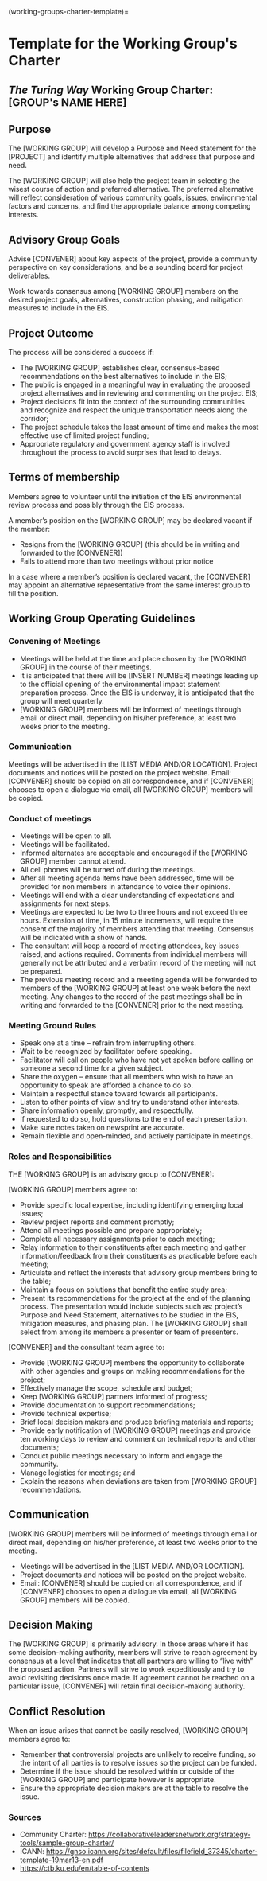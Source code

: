 (working-groups-charter-template)=
# Template for the Working Group's Charter

## *The Turing Way*  Working Group Charter: [GROUP's NAME HERE]

## Purpose

The [WORKING GROUP] will develop a Purpose and Need statement for the [PROJECT] and identify multiple alternatives that address that purpose and need. 

The [WORKING GROUP] will also help the project team in selecting the wisest course of action and preferred alternative. The preferred alternative will reflect consideration of various community goals, issues, environmental factors and concerns, and find the appropriate balance among competing interests.

## Advisory Group Goals

Advise [CONVENER] about key aspects of the project, provide a community perspective on key considerations, and be a sounding board for project deliverables.

Work towards consensus among [WORKING GROUP] members on the desired project goals, alternatives, construction phasing, and mitigation measures to include in the EIS.

## Project Outcome

The process will be considered a success if:

* The [WORKING GROUP] establishes clear, consensus-based recommendations on the best alternatives to include in the EIS;
* The public is engaged in a meaningful way in evaluating the proposed project alternatives and in reviewing and commenting on the project EIS;
* Project decisions fit into the context of the surrounding communities and recognize and respect the unique transportation needs along the corridor;
* The project schedule takes the least amount of time and makes the most effective use of limited project funding;
* Appropriate regulatory and government agency staff is involved throughout the process to avoid surprises that lead to delays.

## Terms of membership

Members agree to volunteer until the initiation of the EIS environmental review process and possibly through the EIS process.

A member’s position on the [WORKING GROUP] may be declared vacant if the member:

* Resigns from the [WORKING GROUP] (this should be in writing and forwarded to the [CONVENER])
* Fails to attend more than two meetings without prior notice

In a case where a member’s position is declared vacant, the [CONVENER] may appoint an alternative representative from the same interest group to fill the position.

## Working Group Operating Guidelines

### Convening of Meetings

* Meetings will be held at the time and place chosen by the [WORKING GROUP] in the course of their meetings.
* It is anticipated that there will be [INSERT NUMBER] meetings leading up to the official opening of the environmental impact statement preparation process. Once the EIS is underway, it is anticipated that the group will meet quarterly.
* [WORKING GROUP] members will be informed of meetings through email or direct mail, depending on his/her preference, at least two weeks prior to the meeting. 

### Communication

Meetings will be advertised in the [LIST MEDIA AND/OR LOCATION].
Project documents and notices will be posted on the project website.
Email: [CONVENER] should be copied on all correspondence, and if [CONVENER] chooses to open a dialogue via email, all [WORKING GROUP] members will be copied. 

### Conduct of meetings

* Meetings will be open to all.
* Meetings will be facilitated.
* Informed alternates are acceptable and encouraged if the [WORKING GROUP] member cannot attend.
* All cell phones will be turned off during the meetings.
* After all meeting agenda items have been addressed, time will be provided for non members in attendance to voice their opinions.
* Meetings will end with a clear understanding of expectations and assignments for next steps.
* Meetings are expected to be two to three hours and not exceed  three hours. Extension of time, in 15 minute increments, will require the consent of the majority of members attending that meeting. Consensus will be indicated with a show of hands.
* The consultant will keep a record of meeting attendees, key issues raised, and actions required. Comments from individual members will generally not be attributed and a verbatim record of the meeting will not be prepared.
* The previous meeting record and a meeting agenda will be forwarded to members of the [WORKING GROUP] at least one week before the next meeting. Any changes to the record of the past meetings shall be in writing and forwarded to the [CONVENER] prior to the next meeting.

### Meeting Ground Rules

* Speak one at a time – refrain from interrupting others.
* Wait to be recognized by facilitator before speaking.
* Facilitator will call on people who have not yet spoken before calling on someone a second time for a given subject.
* Share the oxygen – ensure that all members who wish to have an opportunity to speak are afforded a chance to do so.
* Maintain a respectful stance toward towards all participants.
* Listen to other points of view and try to understand other interests.
* Share information openly, promptly, and respectfully.
* If requested to do so, hold questions to the end of each presentation.
* Make sure notes taken on newsprint are accurate.
* Remain flexible and open-minded, and actively participate in meetings.

### Roles and Responsibilities

THE [WORKING GROUP] is an advisory group to [CONVENER]:

[WORKING GROUP] members agree to:

* Provide specific local expertise, including identifying emerging local issues;
* Review project reports and comment promptly;
* Attend all meetings possible and prepare appropriately;
* Complete all necessary assignments prior to each meeting;
* Relay information to their constituents after each meeting and gather information/feedback from their constituents as practicable before each meeting;
* Articulate and reflect the interests that advisory group members bring to the table;
* Maintain a focus on solutions that benefit the entire study area;
* Present its recommendations for the project at the end of the planning process. The presentation would include subjects such as: project’s Purpose and Need Statement, alternatives to be studied in the EIS, mitigation measures, and phasing plan. The [WORKING GROUP] shall select from among its members a presenter or team of presenters.

[CONVENER] and the consultant team agree to:

* Provide [WORKING GROUP] members the opportunity to collaborate with other agencies and groups on making recommendations for the project;
* Effectively manage the scope, schedule and budget;
* Keep [WORKING GROUP] partners informed of progress;
* Provide documentation to support recommendations;
* Provide technical expertise;
* Brief local decision makers and produce briefing materials and reports;
* Provide early notification of [WORKING GROUP] meetings and provide ten working days to review and comment on technical reports and other documents;
* Conduct public meetings necessary to inform and engage the community.
* Manage logistics for meetings; and
* Explain the reasons when deviations are taken from [WORKING GROUP] recommendations. 

## Communication

[WORKING GROUP] members will be informed of meetings through email or direct mail, depending on his/her preference, at least two weeks prior to the meeting.

* Meetings will be advertised in the [LIST MEDIA AND/OR LOCATION].
* Project documents and notices will be posted on the project website.
* Email: [CONVENER] should be copied on all correspondence, and if [CONVENER] chooses to open a dialogue via email, all [WORKING GROUP] members will be copied.

## Decision Making

The [WORKING GROUP] is primarily advisory. In those areas where it has some decision-making authority, members will strive to reach agreement by consensus at a level that indicates that all partners are willing to “live with” the proposed action. Partners will strive to work expeditiously and try to avoid revisiting decisions once made. If agreement cannot be reached on a particular issue, [CONVENER] will retain final decision-making authority.

## Conflict Resolution

When an issue arises that cannot be easily resolved, [WORKING GROUP] members agree to:

* Remember that controversial projects are unlikely to receive funding, so the intent of all parties is to resolve issues so the project can be funded.
* Determine if the issue should be resolved within or outside of the [WORKING GROUP] and participate however is appropriate.
* Ensure the appropriate decision makers are at the table to resolve the issue.


### Sources
- Community Charter: https://collaborativeleadersnetwork.org/strategy-tools/sample-group-charter/
- ICANN: https://gnso.icann.org/sites/default/files/filefield_37345/charter-template-19mar13-en.pdf
- https://ctb.ku.edu/en/table-of-contents